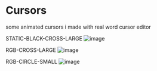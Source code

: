 # Cursors
some animated cursors i made with real word cursor editor

STATIC-BLACK-CROSS-LARGE
![image](https://user-images.githubusercontent.com/90207655/136034583-eaf695d7-6a74-45d1-95f9-7850e72f3dd3.png)

RGB-CROSS-LARGE
![image](https://user-images.githubusercontent.com/90207655/136038944-d81796f3-b7d4-4d21-a267-b339f4914176.png)

RGB-CIRCLE-SMALL
![image](https://user-images.githubusercontent.com/90207655/136039049-f1d85e20-6a21-40a9-b109-f4ad0d0f4af2.png)

